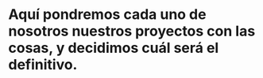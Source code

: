 # Aquí pondremos cada uno de nosotros nuestros proyectos con las cosas, y decidimos cuál será el definitivo. 
